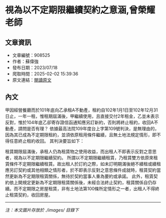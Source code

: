 # 視為以不定期限繼續契約之意涵,曾榮耀老師

## 文章資訊
- 文章編號：908525
- 作者：蘇偉強
- 發布日期：2023/07/18
- 爬取時間：2025-02-02 15:39:36
- 原文連結：[閱讀原文](https://real-estate.get.com.tw/Columns/detail.aspx?no=908525)

## 內文
甲因經營餐廳而於101年底向乙承租A不動產，租約自102年1月1日至102年12月31日止，一年一租，惟租期屆滿後，甲繼續使用，且直接交付2年租金，乙並未表示反對，惟於104年底乙卻寄存證信函通知應另訂新約，否則將終止租約，收回A不動產，請問是否有理？
依據最高法院109年度台上字第109號判決，是無理由的，因為其已成為不定期限租約，並須依原租用條件繼續，且無土地法規定情形，即不得任意終止租約收回。
其判決要旨如下：

租賃期限屆滿後，承租人仍為租賃物之使用收益，而出租人不即表示反對之意思者，視為以不定期限繼續契約。
所謂以不定期限繼續租賃，乃租賃雙方依原來租賃條件不定期限繼續租賃。故出租人於訂約之際，如未訂明期滿後絕不續租或續租應另訂契約或其他相類之情形者，於不即表示反對之意思條件成就時，租賃契約當然更新為不定期限租賃關係，無待於契約當事人重為要約或承諾。
此外，租賃契約依上開規定更新為不定期限租賃關係後，未經合法終止契約，租賃關係自仍存續。而不定期限之房屋租賃，非有土地法第100條所定情形之一者，出租人不得終止租賃契約，收回房屋。

---
*注：本文圖片存放於 ./images/ 目錄下*
